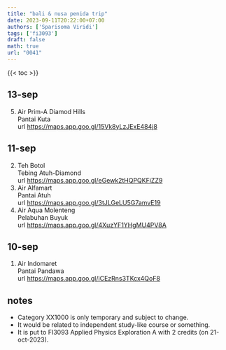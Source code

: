 ```yaml
---
title: "bali & nusa penida trip"
date: 2023-09-11T20:22:00+07:00
authors: ['Sparisoma Viridi']
tags: ['fi3093']
draft: false
math: true
url: "0041"
---
```

{{< toc >}}

## 13-sep
5. Air Prim-A Diamod Hills \
  Pantai Kuta \
  url https://maps.app.goo.gl/15Vk8yLzJExE484j8


## 11-sep
2. Teh Botol \
  Tebing Atuh-Diamond \
  url https://maps.app.goo.gl/eGewk2tHQPQKFiZZ9
3. Air Alfamart \
  Pantai Atuh \
  url https://maps.app.goo.gl/3tJLGeLU5G7amvE19
4. Air Aqua Molenteng \
  Pelabuhan Buyuk \
  url https://maps.app.goo.gl/4XuzYF1YHgMU4PV8A


## 10-sep
1. Air Indomaret \
  Pantai Pandawa \
  url https://maps.app.goo.gl/iCEzRns3TKcx4QoF8


## notes
+ Category XX1000 is only temporary and subject to change.
+ It would be related to independent study-like course or something.
+ It is put to FI3093 Applied Physics Exploration A with 2 credits (on 21-oct-2023).
